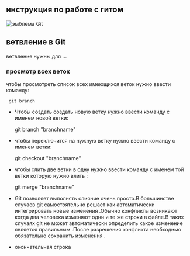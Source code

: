 ## инструкция по работе с гитом

![эмблема Git](besya.jpg)

## ветвление в Git 

ветвление нужны для ...

### просмотр всех веток

чтобы просмотреть список всех имеющихся веток нужно ввести команду:

     git branch

* Чтобы создать создать новую ветку нужно ввести команду с именем новой ветки:

    git branch "branchname"
    
* чтобы переключится на нужную ветку нужно ввести команду с именем ветки:

    git checkout "branchname"
   
* чтобы слить две ветки в одну нужно ввести команду с именем той ветки которую нужно влить :

    git merge "branchname"

* Git позволяет выполнять слияние очень просто.В большинстве случаев git самостоятельно решает как автоматически интегрировать новые изменения .Обычно конфликты возникают когда два человека изменяют одни и те же строки в файле.В таких случаях git не может автоматически определить какое изменение является правильным .После разрешения конфликта необходимо обязательно сохранить изменения .

* окончательная строка
